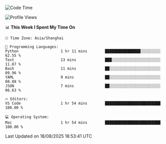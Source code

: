 <!--START_SECTION:waka-->
![Code Time](http://img.shields.io/badge/Code%20Time-567%20hrs%2025%20mins-blue)

![Profile Views](http://img.shields.io/badge/Profile%20Views-0-blue)

📊 **This Week I Spent My Time On** 

```text
🕑︎ Time Zone: Asia/Shanghai

💬 Programming Languages: 
Python                   1 hr 11 mins        ████████████████░░░░░░░░░   62.55 % 
Text                     13 mins             ███░░░░░░░░░░░░░░░░░░░░░░   11.87 % 
Bash                     11 mins             ██░░░░░░░░░░░░░░░░░░░░░░░   09.96 % 
YAML                     9 mins              ██░░░░░░░░░░░░░░░░░░░░░░░   08.08 % 
JSON                     7 mins              ██░░░░░░░░░░░░░░░░░░░░░░░   06.63 % 

🔥 Editors: 
VS Code                  1 hr 54 mins        █████████████████████████   100.00 % 

💻 Operating System: 
Mac                      1 hr 54 mins        █████████████████████████   100.00 % 
```


 Last Updated on 18/08/2025 18:53:41 UTC
<!--END_SECTION:waka-->
